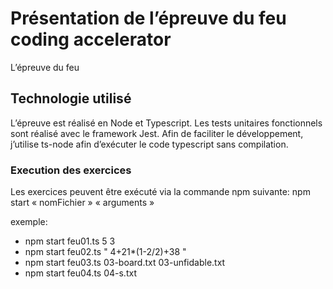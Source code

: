 # Présentation de l’épreuve du feu coding accelerator

L’épreuve du feu

## Technologie utilisé

L’épreuve est réalisé en Node et Typescript. Les tests unitaires fonctionnels sont réalisé avec le framework Jest.
Afin de faciliter le développement, j’utilise ts-node afin d’exécuter le code typescript sans compilation.

### Execution des exercices

Les exercices peuvent être exécuté via la commande npm suivante: npm start « nomFichier » « arguments »

exemple:
-  npm start feu01.ts 5 3
-  npm start feu02.ts "  4+21*(1-2/2)+38 "
-  npm start feu03.ts 03-board.txt 03-unfidable.txt
-  npm start feu04.ts 04-s.txt